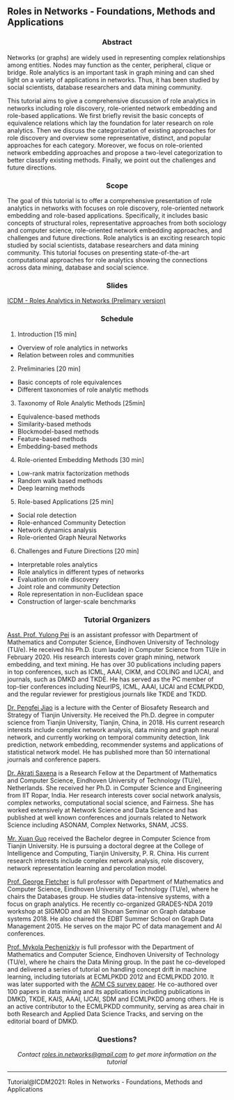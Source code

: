 ## Roles in Networks - Foundations, Methods and Applications

### <center>Abstract</center>
Networks (or graphs) are widely used in representing complex relationships among entities. Nodes may function as the center, peripheral, clique or bridge. Role analytics is an important task in graph mining and can shed light on a variety of applications in networks. Thus, it has been studied by social scientists, database researchers and data mining community.

This tutorial aims to give a comprehensive discussion of role analytics in networks including role discovery, role-oriented network embedding and role-based applications. We first briefly revisit the basic concepts of equivalence relations which lay the foundation for later research on role analytics. Then we discuss the categorization of existing approaches for role discovery and overview some representative, distinct, and popular approaches for each category. Moreover, we focus on role-oriented network embedding approaches and propose a two-level categorization to better classify existing methods. Finally, we point out the challenges and future directions.

### <center>Scope</center>
The goal of this tutorial is to offer a comprehensive presentation of role analytics in networks with focuses on role discovery, role-oriented network embedding and role-based applications. Specifically, it includes basic concepts of structural roles, representative approaches from both sociology and computer science, role-oriented network embedding approaches, and challenges and future directions. Role analytics is an exciting research topic studied by social scientists, database researchers and data mining community. This tutorial focuses on presenting state-of-the-art computational approaches for role analytics showing the connections across data mining, database and social science.

### <center>Slides</center>
[ICDM - Roles Analytics in Networks (Prelimary version)](https://raw.githubusercontent.com/cswzhang/icdm-tutorial-2021/gh-pages/ICDM%20-%20Roles%20Analytics%20in%20Networks.pdf)

### <center>Schedule</center>
1. Introduction [15 min]
- Overview of role analytics in networks
- Relation between roles and communities

2. Preliminaries [20 min]
- Basic concepts of role equivalences
- Different taxonomies of role analytic methods

3. Taxonomy of Role Analytic Methods [25min]
- Equivalence-based methods
- Similarity-based methods
- Blockmodel-based methods
- Feature-based methods
- Embedding-based methods

4. Role-oriented Embedding Methods [30 min]
- Low-rank matrix factorization methods
- Random walk based methods
- Deep learning methods

5. Role-based Applications [25 min]
- Social role detection
- Role-enhanced Community Detection
- Network dynamics analysis
- Role-oriented Graph Neural Networks

6. Challenges and Future Directions [20 min]
- Interpretable roles analytics
- Role analytics in different types of networks
- Evaluation on role discovery
- Joint role and community Detection
- Role representation in non-Euclidean space
- Construction of larger-scale benchmarks


### <center>Tutorial Organizers</center>

[Asst. Prof. Yulong Pei](https://ylpei.github.io/) is an assistant professor with Department of Mathematics and Computer Science, Eindhoven University of Technology (TU/e). He received his Ph.D. (cum laude) in Computer Science from TU/e in February 2020. His research interests cover graph mining, network embedding, and text mining. He has over 30 publications including papers in top conferences, such as ICML, AAAI, CIKM, and COLING and IJCAI, and journals, such as DMKD and TKDE. He has served as the PC member of top-tier conferences including NeurIPS, ICML, AAAI, IJCAI and ECMLPKDD, and the regular reviewer for prestigious journals like TKDE and TKDD.

[Dr. Pengfei Jiao](https://scholar.google.com/citations?user=HaNhbi4AAAAJ) is a lecture with the Center of Biosafety Research and Strategy of Tianjin University. He received the Ph.D. degree in computer science from Tianjin University, Tianjin, China, in 2018. His current research interests include complex network analysis, data mining and graph neural network, and currently working on temporal community detection, link prediction, network embedding, recommender systems and applications of statistical network model. He has published more than 50 international journals and conference papers. 

[Dr. Akrati Saxena](https://scholar.google.co.in/citations?user=HXHLTIgAAAAJ&hl=en) is a Research Fellow at the Department of Mathematics and Computer Science, Eindhoven University of Technology (TU/e), Netherlands. She received her Ph.D. in Computer Science and Engineering from IIT Ropar, India. Her research interests cover social network analysis, complex networks, computational social science, and Fairness. She has worked extensively at Network Science and Data Science and has published at well known conferences and journals related to Network Science including ASONAM, Complex Networks, SNAM, JCSS.

[Mr. Xuan Guo](https://scholar.google.com/citations?user=-AEhDVMAAAAJ) received the Bachelor degree in Computer Science from Tianjin University. He is pursuing a doctoral degree at the College of Intelligence and Computing, Tianjin University, P. R. China. His current research interests include complex network analysis, role discovery, network representation learning and percolation model.

[Prof. George Fletcher](https://www.win.tue.nl/~gfletche/) is full professor with Department of Mathematics and Computer Science, Eindhoven University of Technology (TU/e), where he chairs the Databases group. He studies data-intensive systems, with a focus on graph analytics. He recently co-organized GRADES-NDA 2019 workshop at SIGMOD and an NII Shonan Seminar on Graph database systems 2018. He also chaired the EDBT Summer School on Graph Data Management 2015. He serves on the major PC of data management and AI conferences.  

[Prof. Mykola Pechenizkiy](https://www.win.tue.nl/~mpechen/) is full professor with the Department of Mathematics and Computer Science, Eindhoven University of Technology (TU/e), where he chairs the Data Mining group. In the past he co-developed and delivered a series of tutorial on handling concept drift in machine learning, including tutorials at ECMLPKDD 2012 and ECMLPKDD 2010. It was later supported with the [ACM CS survey paper](https://tinyurl.com/t9ywgy6). He co-authored over 100 papers in data mining and its applications including publications in DMKD, TKDE, KAIS, AAAI, IJCAI, SDM and ECMLPKDD among others. He is an active contributor to the ECMLPKDD community, serving as area chair in both Research and Applied Data Science Tracks, and serving on the editorial board of DMKD.



### <center>Questions?</center>
*<center>Contact roles.in.networks@gmail.com to get more information on the tutorial</center>*

***

Tutorial@ICDM2021: Roles in Networks - Foundations, Methods and Applications
